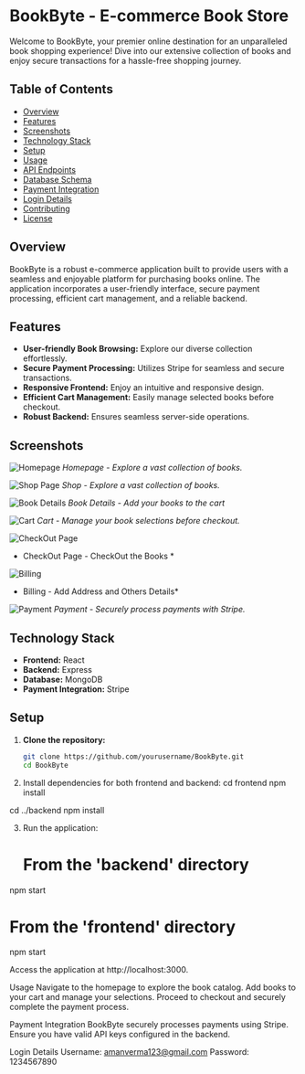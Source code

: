# BookByte - E-commerce Book Store

Welcome to BookByte, your premier online destination for an unparalleled book shopping experience! Dive into our extensive collection of books and enjoy secure transactions for a hassle-free shopping journey.

## Table of Contents

- [Overview](#overview)
- [Features](#features)
- [Screenshots](#screenshots)
- [Technology Stack](#technology-stack)
- [Setup](#setup)
- [Usage](#usage)
- [API Endpoints](#api-endpoints)
- [Database Schema](#database-schema)
- [Payment Integration](#payment-integration)
- [Login Details](#login-details)
- [Contributing](#contributing)
- [License](#license)

## Overview

BookByte is a robust e-commerce application built to provide users with a seamless and enjoyable platform for purchasing books online. The application incorporates a user-friendly interface, secure payment processing, efficient cart management, and a reliable backend.

## Features

- **User-friendly Book Browsing:** Explore our diverse collection effortlessly.
- **Secure Payment Processing:** Utilizes Stripe for seamless and secure transactions.
- **Responsive Frontend:** Enjoy an intuitive and responsive design.
- **Efficient Cart Management:** Easily manage selected books before checkout.
- **Robust Backend:** Ensures seamless server-side operations.

## Screenshots

![Homepage](https://github.com/aman9483/BookByte-Ecommerce-Web-Application/assets/118650697/63b72a9f-ce3f-4b48-97f7-57b3aef5dbd7)
*Homepage - Explore a vast collection of books.*

![Shop Page](https://github.com/aman9483/BookByte-Ecommerce-Web-Application/assets/118650697/c8fdc98e-4217-4767-afd1-6a67247698ac)
*Shop - Explore a vast collection of books.*

![Book Details](https://github.com/aman9483/BookByte-Ecommerce-Web-Application/assets/118650697/eded71e7-ffb2-40d9-ab85-c94ba8444211)
*Book Details - Add your books to the cart*

![Cart](https://github.com/aman9483/BookByte-Ecommerce-Web-Application/assets/118650697/c78420f9-5421-4127-829b-a1d81e2630af)
*Cart - Manage your book selections before checkout.*

![CheckOut Page](https://github.com/aman9483/BookByte-Ecommerce-Web-Application/assets/118650697/bd19026d-864d-4bac-a57c-ce167f07193e)
*  CheckOut Page - CheckOut the Books *

 ![Billing](https://github.com/aman9483/BookByte-Ecommerce-Web-Application/assets/118650697/8cbae99b-8035-4699-b6c3-91a9444e7749)
* Billing - Add Address and Others Details*





![Payment](/images/payment.png)
*Payment - Securely process payments with Stripe.*

## Technology Stack

- **Frontend:** React
- **Backend:** Express
- **Database:** MongoDB
- **Payment Integration:** Stripe

## Setup

1. **Clone the repository:**
   ```bash
   git clone https://github.com/yourusername/BookByte.git
   cd BookByte
2. Install dependencies for both frontend and backend:
    cd frontend
npm install

cd ../backend
npm install

3. Run the application:
   # From the 'backend' directory
npm start

# From the 'frontend' directory
npm start

Access the application at http://localhost:3000.

Usage
Navigate to the homepage to explore the book catalog.
Add books to your cart and manage your selections.
Proceed to checkout and securely complete the payment process.

Payment Integration
BookByte securely processes payments using Stripe. Ensure you have valid API keys configured in the backend.

Login Details
Username: amanverma123@gmail.com
Password: 1234567890
